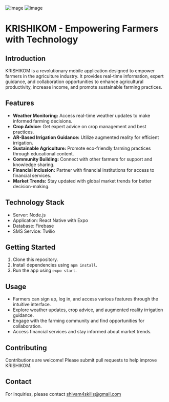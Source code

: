 ![image](https://github.com/shivamshi/KrishiKom/assets/67598248/3fb2d541-e93e-4f4a-adc9-ab5c58f429b3)
![image](https://github.com/shivamshi/KrishiKom/assets/67598248/dcf663f7-8a47-4cab-a0db-fbadf6b90d8c)

# KRISHIKOM - Empowering Farmers with Technology

## Introduction

KRISHIKOM is a revolutionary mobile application designed to empower farmers in the agriculture industry. It provides real-time information, expert guidance, and collaboration opportunities to enhance agricultural productivity, increase income, and promote sustainable farming practices.

## Features

- **Weather Monitoring:** Access real-time weather updates to make informed farming decisions.
- **Crop Advice:** Get expert advice on crop management and best practices.
- **AR-Based Irrigation Guidance:** Utilize augmented reality for efficient irrigation.
- **Sustainable Agriculture:** Promote eco-friendly farming practices through educational content.
- **Community Building:** Connect with other farmers for support and knowledge sharing.
- **Financial Inclusion:** Partner with financial institutions for access to financial services.
- **Market Trends:** Stay updated with global market trends for better decision-making.

## Technology Stack

- Server: Node.js
- Application: React Native with Expo
- Database: Firebase
- SMS Service: Twilio

## Getting Started

1. Clone this repository.
2. Install dependencies using `npm install`.
3. Run the app using `expo start`.

## Usage

- Farmers can sign up, log in, and access various features through the intuitive interface.
- Explore weather updates, crop advice, and augmented reality irrigation guidance.
- Engage with the farming community and find opportunities for collaboration.
- Access financial services and stay informed about market trends.

## Contributing

Contributions are welcome! Please submit pull requests to help improve KRISHIKOM.

## Contact

For inquiries, please contact shivam4skills@gmail.com
